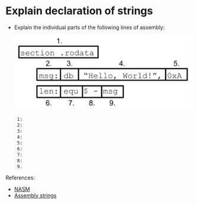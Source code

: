 # Explain declaration of strings

- Explain the individual parts of the following lines of assembly:

   ![Data Layout](./data_layout.PNG)

  ```text
   1:
   2:
   3:
   4:
   5:
   6:
   7:
   8:
   9.
  ```

References:

- [NASM](https://www.nasm.us/doc/nasmdoc3.html)
- [Assembly strings](https://www.tutorialspoint.com/assembly_programming/assembly_strings.htm)
